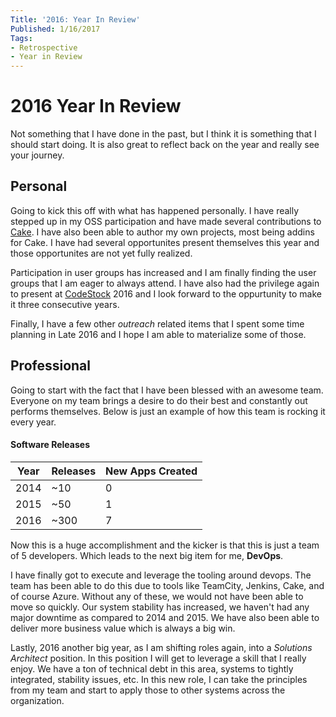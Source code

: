 ```yaml
---
Title: '2016: Year In Review'
Published: 1/16/2017
Tags:
- Retrospective
- Year in Review
---
```


# 2016 Year In Review

Not something that I have done in the past, but I think it is something that I should start doing. It is also great to reflect back on the year and really see your journey. 

## Personal

Going to kick this off with what has happened personally. I have really stepped up in my OSS participation and have made several contributions to [Cake](http://cakebuild.net/). I have also been able to author my own projects, most being addins for Cake. I have had several opportunites present themselves this year and those opportunites are not yet fully realized. 

Participation in user groups has increased and I am finally finding the user groups that I am eager to always attend. I have also had the privilege again to present at [CodeStock](http://www.codestock.org/) 2016 and I look forward to the oppurtunity to make it three consecutive years. 

Finally, I have a few other *outreach* related items that I spent some time planning in Late 2016 and I hope I am able to materialize some of those.

## Professional

Going to start with the fact that I have been blessed with an awesome team. Everyone on my team brings a desire to do their best and constantly out performs themselves. Below is just an example of how this team is rocking it every year.

#### Software Releases

| Year | Releases | New Apps Created |
|------|----------|------------------|
| 2014 |    ~10   |         0        |
| 2015 |    ~50   |         1        |
| 2016 |   ~300   |         7        |

Now this is a huge accomplishment and the kicker is that this is just a team of 5 developers. Which leads to the next big item for me, **DevOps**.  

I have finally got to execute and leverage the tooling around devops. The team has been able to do this due to tools like TeamCity, Jenkins, Cake, and of course Azure. Without any of these, we would not have been able to move so quickly. Our system stability has increased, we haven't had any major downtime as compared to 2014 and 2015.  We have also been able to deliver more business value which is always a big win.

Lastly, 2016 another big year, as I am shifting roles again, into a *Solutions Architect* position. In this position I will get to leverage a skill that I really enjoy. We have a ton of technical debt in this area, systems to tightly integrated, stability issues, etc. In this new role, I can take the principles from my team and start to apply those to other systems across the organization.


